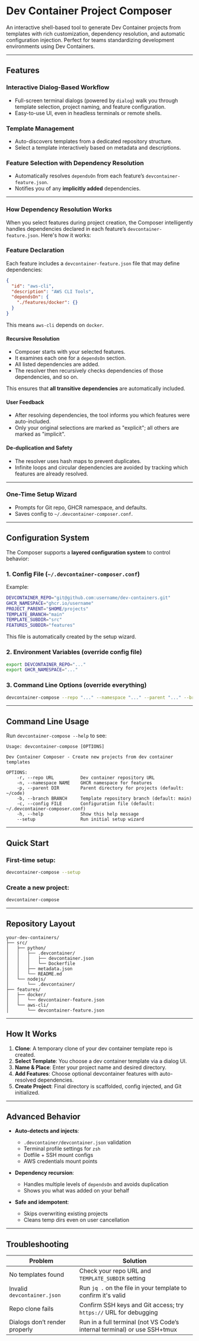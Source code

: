 # Dev Container Project Composer

An interactive shell-based tool to generate Dev Container projects from templates with rich customization, dependency resolution, and automatic configuration injection. Perfect for teams standardizing development environments using Dev Containers.

---

## Features

### Interactive Dialog-Based Workflow
- Full-screen terminal dialogs (powered by `dialog`) walk you through template selection, project naming, and feature configuration.
- Easy-to-use UI, even in headless terminals or remote shells.

### Template Management
- Auto-discovers templates from a dedicated repository structure.
- Select a template interactively based on metadata and descriptions.

### Feature Selection with Dependency Resolution
- Automatically resolves `dependsOn` from each feature’s `devcontainer-feature.json`.
- Notifies you of any **implicitly added** dependencies.

---

### How Dependency Resolution Works

When you select features during project creation, the Composer intelligently handles dependencies declared in each feature’s `devcontainer-feature.json`. Here's how it works:

### Feature Declaration

Each feature includes a `devcontainer-feature.json` file that may define dependencies:

```json
{
  "id": "aws-cli",
  "description": "AWS CLI Tools",
  "dependsOn": {
    "./features/docker": {}
  }
}
```

This means `aws-cli` depends on `docker`.

#### Recursive Resolution

- Composer starts with your selected features.
- It examines each one for a `dependsOn` section.
- All listed dependencies are added.
- The resolver then recursively checks dependencies of those dependencies, and so on.

This ensures that **all transitive dependencies** are automatically included.

#### User Feedback

- After resolving dependencies, the tool informs you which features were auto-included.
- Only your original selections are marked as "explicit"; all others are marked as "implicit".

#### De-duplication and Safety

- The resolver uses hash maps to prevent duplicates.
- Infinite loops and circular dependencies are avoided by tracking which features are already resolved.

---

### One-Time Setup Wizard
- Prompts for Git repo, GHCR namespace, and defaults.
- Saves config to `~/.devcontainer-composer.conf`.

---

## Configuration System

The Composer supports a **layered configuration system** to control behavior:

### 1. Config File (`~/.devcontainer-composer.conf`)

Example:
```bash
DEVCONTAINER_REPO="git@github.com:username/dev-containers.git"
GHCR_NAMESPACE="ghcr.io/username"
PROJECT_PARENT="$HOME/projects"
TEMPLATE_BRANCH="main"
TEMPLATE_SUBDIR="src"
FEATURES_SUBDIR="features"
```

This file is automatically created by the setup wizard.

### 2. Environment Variables (override config file)
```bash
export DEVCONTAINER_REPO="..."
export GHCR_NAMESPACE="..."
```

### 3. Command Line Options (override everything)
```bash
devcontainer-compose --repo "..." --namespace "..." --parent "..." --branch "..."
```

---

## Command Line Usage

Run `devcontainer-compose --help` to see:

```text
Usage: devcontainer-compose [OPTIONS]

Dev Container Composer - Create new projects from dev container templates

OPTIONS:
    -r, --repo URL          Dev container repository URL
    -n, --namespace NAME    GHCR namespace for features
    -p, --parent DIR        Parent directory for projects (default: ~/code)
    -b, --branch BRANCH     Template repository branch (default: main)
    -c, --config FILE       Configuration file (default: ~/.devcontainer-composer.conf)
    -h, --help              Show this help message
    --setup                 Run initial setup wizard
```

---

## Quick Start

### First-time setup:
```bash
devcontainer-compose --setup
```

### Create a new project:
```bash
devcontainer-compose
```

---

## Repository Layout

```
your-dev-containers/
├── src/
│   ├── python/
│   │   ├── .devcontainer/
│   │   │   ├── devcontainer.json
│   │   │   └── Dockerfile
│   │   ├── metadata.json
│   │   └── README.md
│   └── nodejs/
│       └── .devcontainer/
├── features/
│   ├── docker/
│   │   └── devcontainer-feature.json
│   └── aws-cli/
│       └── devcontainer-feature.json
```

---

## How It Works

1. **Clone**: A temporary clone of your dev container template repo is created.  
2. **Select Template**: You choose a dev container template via a dialog UI.  
3. **Name & Place**: Enter your project name and desired directory.  
4. **Add Features**: Choose optional devcontainer features with auto-resolved dependencies.  
5. **Create Project**: Final directory is scaffolded, config injected, and Git initialized.

---

## Advanced Behavior

- **Auto-detects and injects**:
  - `.devcontainer/devcontainer.json` validation  
  - Terminal profile settings for `zsh`  
  - Dotfile + SSH mount configs  
  - AWS credentials mount points  

- **Dependency recursion**:
  - Handles multiple levels of `dependsOn` and avoids duplication
  - Shows you what was added on your behalf

- **Safe and idempotent**:
  - Skips overwriting existing projects  
  - Cleans temp dirs even on user cancellation

---

## Troubleshooting

| Problem                         | Solution                                                                 |
|---------------------------------|--------------------------------------------------------------------------|
| No templates found              | Check your repo URL and `TEMPLATE_SUBDIR` setting                        |
| Invalid `devcontainer.json`     | Run `jq .` on the file in your template to confirm it's valid            |
| Repo clone fails                | Confirm SSH keys and Git access; try `https://` URL for debugging        |
| Dialogs don’t render properly   | Run in a full terminal (not VS Code’s internal terminal) or use SSH+tmux |

